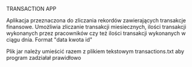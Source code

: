 TRANSACTION APP 

Aplikacja przeznaczona do zliczania rekordów zawierających transakcje finansowe.
Umożliwia zliczanie transakcji miesiecznych, ilości transakcji wykonanych przez pracowników czy też
ilości transakcji wykonanych w ciągu dnia.
Format
"data kwota id"

Plik jar należy umieścić razem z plikiem tekstowym transactions.txt aby program zadziałał prawidłowo
